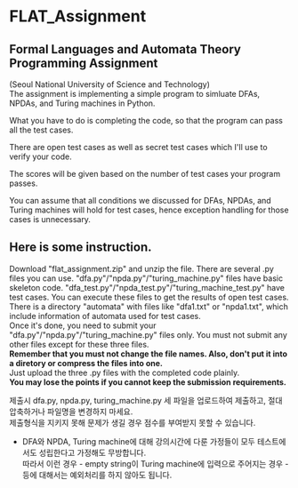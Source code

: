 # FLAT_Assignment
## Formal Languages and Automata Theory Programming Assignment  
(Seoul National University of Science and Technology)  
The assignment is implementing a simple program to simluate DFAs, NPDAs, and Turing machines in Python.  

 

What you have to do is completing the code, so that the program can pass all the test cases.  

There are open test cases as well as secret test cases which I'll use to verify your code.  

The scores will be given based on the number of test cases your program passes.  

You can assume that all conditions we discussed for DFAs, NPDAs, and Turing machines will hold for test cases, hence exception handling for those cases is unnecessary.  

 

## Here is some instruction.

Download "flat_assignment.zip" and unzip the file.
There are several .py files you can use.
"dfa.py"/"npda.py"/"turing_machine.py" files have basic skeleton code.
"dfa_test.py"/"npda_test.py"/"turing_machine_test.py" have test cases. You can execute these files to get the results of open test cases.  
There is a directory "automata" with files like "dfa1.txt" or "npda1.txt", which include information of automata used for test cases.  
Once it's done, you need to submit your "dfa.py"/"npda.py"/"turing_machine.py" files only. You must not submit any other files except for these three files.  
**Remember that you must not change the file names. Also, don't put it into a diretory or compress the files into one.**  
Just upload the three .py files with the completed code plainly.  
**You may lose the points if you cannot keep the submission requirements.**  

제출시 dfa.py, npda.py, turing_machine.py 세 파일을 업로드하여 제출하고, 절대 압축하거나 파일명을 변경하지 마세요.  
제출형식을 지키지 못해 문제가 생길 경우 점수를 부여받지 못할 수 있습니다.  
* DFA와 NPDA, Turing machine에 대해 강의시간에 다룬 가정들이 모두 테스트에서도 성립한다고 가정해도 무방합니다.  
따라서 이런 경우 - empty string이 Turing machine에 입력으로 주어지는 경우 - 등에 대해서는 예외처리를 하지 않아도 됩니다.  

 

 
